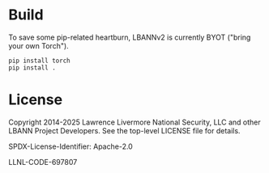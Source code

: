 # Build

To save some pip-related heartburn, LBANNv2 is currently BYOT ("bring
your own Torch").

```
pip install torch
pip install .
```

# License

Copyright 2014-2025 Lawrence Livermore National Security, LLC and other
LBANN Project Developers. See the top-level LICENSE file for details.

SPDX-License-Identifier: Apache-2.0

LLNL-CODE-697807
